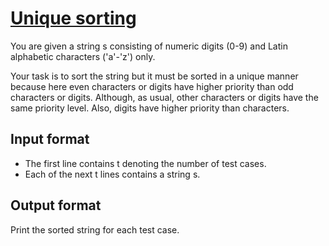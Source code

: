 # [Unique sorting][link]

You are given a string s consisting of numeric digits (0-9) and Latin alphabetic characters ('a'-'z') only.

Your task is to sort the string but it must be sorted in a unique manner because here even characters or digits have higher priority than odd characters or digits. Although, as usual, other characters or digits have the same priority level. Also, digits have higher priority than characters.

## Input format

- The first line contains t denoting the number of test cases.
- Each of the next t lines contains a string s.

## Output format

Print the sorted string for each test case.

[link]: https://www.hackerearth.com/practice/algorithms/greedy/basics-of-greedy-algorithms/practice-problems/algorithm/unique-sorting-17d60d9f/
